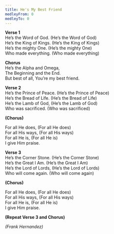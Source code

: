 ```yaml
---
title: He's My Best Friend
medleyFrom: 0
medleyTo: 0
---
```


**Verse 1**  
He’s the Word of God. (He’s the Word of God)  
He’s the King of Kings. (He’s the King of Kings)  
He’s the mighty One. (He’s the mighty One)  
Who made everything. (Who made everything)

**Chorus**  
He’s the Alpha and Omega,  
The Beginning and the End.  
But best of all, You’re my best friend.

**Verse 2**  
He’s the Prince of Peace. (He’s the Prince of Peace)  
He’s the Bread of Life. (He’s the Bread of Life)  
He’s the Lamb of God, (He’s the Lamb of God)  
Who was sacrificed. (Who was sacrificed)

**(Chorus)**

For all He does, (For all He does)  
For all His ways, (For all His ways)  
For all He is, (For all He is)  
I give Him praise.

**Verse 3**  
He’s the Corner Stone. (He’s the Corner Stone)  
He’s the Great I Am. (He’s the Great I Am)  
He’s the Lord of Lords, (He’s the Lord of Lords)  
Who will come again. (Who will come again)

**(Chorus)**

For all He does, (For all He does)  
For all His ways, (For all His ways)  
For all He is, (For all He is)  
I give Him praise.

**(Repeat Verse 3 and Chorus)**

_(Frank Hernandez)_
